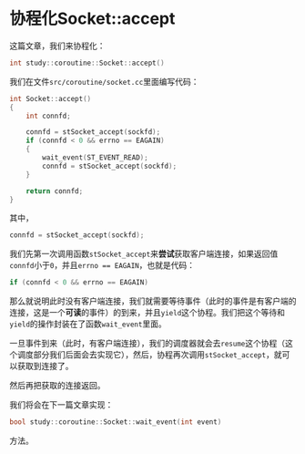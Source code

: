 # 协程化Socket::accept

这篇文章，我们来协程化：
```cpp
int study::coroutine::Socket::accept()
```

我们在文件`src/coroutine/socket.cc`里面编写代码：

```cpp
int Socket::accept()
{
    int connfd;

    connfd = stSocket_accept(sockfd);
    if (connfd < 0 && errno == EAGAIN)
    {
        wait_event(ST_EVENT_READ);
        connfd = stSocket_accept(sockfd);
    }

    return connfd;
}
```

其中，

```cpp
connfd = stSocket_accept(sockfd);
```

我们先第一次调用函数`stSocket_accept`来**尝试**获取客户端连接，如果返回值`connfd`小于`0`，并且`errno == EAGAIN`，也就是代码：

```cpp
if (connfd < 0 && errno == EAGAIN)
```

那么就说明此时没有客户端连接，我们就需要等待事件（此时的事件是有客户端的连接，这是一个**可读**的事件）的到来，并且`yield`这个协程。我们把这个等待和`yield`的操作封装在了函数`wait_event`里面。

一旦事件到来（此时，有客户端连接），我们的调度器就会去`resume`这个协程（这个调度部分我们后面会去实现它），然后，协程再次调用`stSocket_accept`，就可以获取到连接了。

然后再把获取的连接返回。

我们将会在下一篇文章实现：

```cpp
bool study::coroutine::Socket::wait_event(int event)
```

方法。